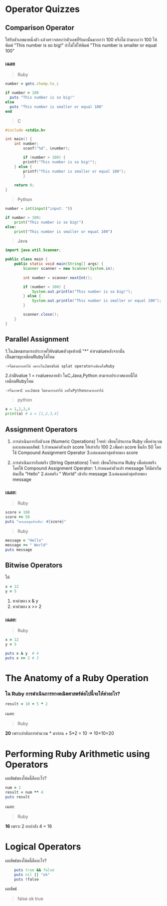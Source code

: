 # Operator Quizzes
## Comparison Operator
ให้รับตัวเลขมาหนึ่งตัว แล้วตรวจสอบว่าตัวเลขที่รับมานั้นมากกว่า 100 หรือไม่ ถ้ามากกว่า 100 ให้พิมพ์ "This number is so big!" ถ้าไม่ใช่ให้พิมพ์ "This number is smaller or equal 100"

### เฉลย

> Ruby

```ruby
number = gets.chomp.to_i

if number > 100
  puts "This number is so big!"
else
  puts "This number is smaller or equal 100"
end
```

> C

```c
#include <stdio.h>

int main() {
	int number;
        scanf("%d", &number);

        if (number > 100) {
		printf("This number is so big!");
	} else {
		printf("This number is smaller or equal 100");
        }
	
	return 0;
}
```

> Python

```python
number = int(input("input: "))

if number > 100:
    print("This number is so big!")
else:
    print("This number is smaller or equal 100")
```

> Java

```java
import java.util.Scanner;

public class main {
	public static void main(String[] args) {
		Scanner scanner = new Scanner(System.in);
		
		int number = scanner.nextInt();

		if (number > 100) {
			System.out.println("This number is so big!");
		} else {
			System.out.println("This number is smaller or equal 100");
		}

		scanner.close();
	}
}
```

## Parallel Assignment
1.ในJavaสามารถประกาศให้lvalueตัวสุดท้ายมี "*" ค่าrvalueหลังจากนั้นเป็นarrayเหมือนRubyได้ไหม

	->ไม่สามารถทำได้ เพราะในJavaไม่มี splat operatorเหมือนในRuby

2.ถ้ามีlvalue 1 = rvalueหลายตัว ในC,Java,Python สามารถประกาศแบบนี้ได้เหมือนRubyไหม

	->ในภาษาC และJava ไม่สามารถทำได้ แต่ในPythonสามารถทำได้
>python
```python
a = 1,2,3,4
print(a) # a = [1,2,3,4]
```

## Assignment Operators
1. การดำเนินการกับตัวเลข (Numeric Operations)
โจทย์:
เขียนโปรแกรม Ruby เพื่อคำนวณและแสดงผลลัพธ์:
1.กำหนดค่าตัวแปร score ให้เท่ากับ 100
2.เพิ่มค่า score ขึ้นอีก 50 โดยใช้ Compound Assignment Operator
3.แสดงผลค่าสุดท้ายของ score

2. การดำเนินการกับสตริง (String Operations)
โจทย์:
เขียนโปรแกรม Ruby เพื่อต่อสตริงโดยใช้ Compound Assignment Operator:
1.กำหนดค่าตัวแปร message ให้มีค่าเริ่มต้นเป็น "Hello"
2.ต่อสตริง " World" เข้ากับ message
3.แสดงผลค่าสุดท้ายของ message

### เฉลย:

> Ruby

```ruby
score = 100
score += 50
puts "คะแนนสุดท้ายคือ: #{score}"
```

> Ruby

```ruby
message = "Hello"
message += " World"
puts message
```

## Bitwise Operators

ให้ 
```ruby
x = 12
y = 5
```

1. หาค่าของ x & y
2. หาค่าของ x >> 2

### เฉลย:

> Ruby

```ruby
x = 12
y = 5

puts x & y  # 4
puts x >> 2 # 3
```
# The Anatomy of a Ruby Operation
### ใน Ruby การดำเนินการทางคณิตศาสตร์ต่อไปนี้จะให้ค่าอะไร?
```ruby
result = 10 + 5 * 2
```
เฉลย:
> Ruby
> 
**20**  เพราะลำดับการคำนวณ * มาก่อน + 
 5*2 = 10 → 10+10=20
# Performing Ruby Arithmetic using Operators
ผลลัพธ์ของโค้ดนี้คืออะไร?
```ruby
num = 2
result = num ** 4
puts result
```
เฉลย:
> Ruby
> 
**16** เพราะ 2 ยกกำลัง 4 = 16

# Logical Operators
ผลลัพธ์ของโค้ดนี้คืออะไร?
```ruby
	puts true && false  
	puts nil || "ok"     
	puts !false
```
ผลลัพธ์
>false
>ok
>true
